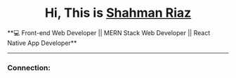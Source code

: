 <h1 align='center'> Hi, This is <a href="https://shahman-riaz.web.app/">Shahman Riaz </a></h1>
**💻 Front-end Web Developer || MERN Stack Web Developer || React Native App Developer**
<hr>

### Connection:


